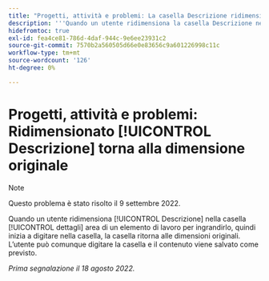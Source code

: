 ```yaml
---
title: "Progetti, attività e problemi: La casella Descrizione ridimensionata torna alla dimensione originale"
description: '''Quando un utente ridimensiona la casella Descrizione nell''area dei dettagli di un elemento di lavoro per ingrandirla, quindi inizia a digitare nella casella, la casella ritorna alle dimensioni originali. L''utente può ancora digitare la casella e il contenuto viene salvato come previsto."'
hidefromtoc: true
exl-id: fea4ce81-786d-4daf-944c-9e6ee23931c2
source-git-commit: 7570b2a560505d66e0e83656c9a601226998c11c
workflow-type: tm+mt
source-wordcount: '126'
ht-degree: 0%

---
```


# Progetti, attività e problemi: Ridimensionato [!UICONTROL Descrizione] torna alla dimensione originale

>[!NOTE]
>
> Questo problema è stato risolto il 9 settembre 2022.

Quando un utente ridimensiona [!UICONTROL Descrizione] nella casella [!UICONTROL dettagli] area di un elemento di lavoro per ingrandirlo, quindi inizia a digitare nella casella, la casella ritorna alle dimensioni originali. L’utente può comunque digitare la casella e il contenuto viene salvato come previsto.

_Prima segnalazione il 18 agosto 2022._
